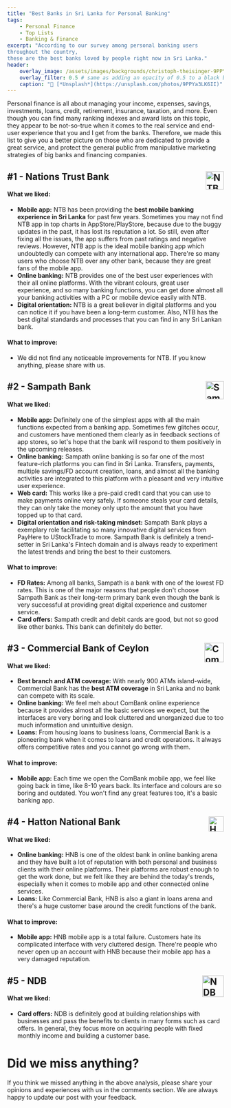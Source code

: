 ```yaml
---
title: "Best Banks in Sri Lanka for Personal Banking"
tags:
    - Personal Finance
    - Top Lists
    - Banking & Finance
excerpt: "According to our survey among personal banking users 
throughout the country, 
these are the best banks loved by people right now in Sri Lanka."
header:
    overlay_image: /assets/images/backgrounds/christoph-theisinger-9PPYa3LK6II-unsplash.jpg
    overlay_filter: 0.5 # same as adding an opacity of 0.5 to a black background
    caption: "📸 [*Unsplash*](https://unsplash.com/photos/9PPYa3LK6II)"
---
```


Personal finance is all about managing your income, expenses, savings, investments, 
loans, credit, retirement, insurance, taxation, and more. Even though you can find many
ranking indexes and award lists on this topic, they appear to be not-so-true when it
comes to the real service and end-user experience that you and I get from the banks.
Therefore, we made this list to give you a better picture on those who are dedicated to 
provide a great service, and protect the general public from manipulative 
marketing strategies of big banks and financing companies. 

## #1 - Nations Trust Bank <a href="default.asp"><img src="https://upload.wikimedia.org/wikipedia/en/d/db/Nations_Trust_Bank_logo.png" alt="NTB Logo" style="width:auto;height:42px;" align="right"></a>

#### What we liked:

- **Mobile app:** NTB has been providing the **best mobile banking experience in Sri Lanka**
for past few years. Sometimes you may not find NTB app in top charts in AppStore/PlayStore, because due to the 
buggy updates in the past, it has lost its reputation a lot. So still, even after
fixing all the issues, the app suffers from past ratings and negative reviews. However, NTB
app is the ideal mobile banking app which undoubtedly can compete with any 
international app. There're so many users who choose NTB over any other bank, because they
are great fans of the mobile app.
- **Online banking:** NTB provides one of the best user experiences with their all online
platforms. With the vibrant colours, great user experience, and so many banking functions, you can
get done almost all your banking activities with a PC or mobile device easily with NTB.
- **Digital orientation:** NTB is a great believer in digital platforms and you can notice it
if you have been a long-term customer. Also, NTB has the best digital standards and processes
that you can find in any Sri Lankan bank.

#### What to improve:

- We did not find any noticeable improvements for NTB. If you know anything, please share with us.

## #2 - Sampath Bank <a href="default.asp"><img src="https://seeklogo.com/images/S/sampath-bank-plc-logo-3B2E87391B-seeklogo.com.png" alt="Sampath Logo" style="width:auto;height:42px;" align="right"></a>

#### What we liked:

- **Mobile app:** Definitely one of the simplest apps with all the main functions expected
from a banking app. Sometimes few glitches occur, and customers have mentioned them clearly as 
in feedback sections of app stores, so let's hope that the bank will respond to them positively in the
upcoming releases.
- **Online banking:** Sampath online banking is so far one of the most feature-rich platforms you can
find in Sri Lanka. Transfers, payments, multiple savings/FD account creation, loans, and
almost all the banking activities are integrated to this platform with a pleasant and very 
intuitive user experience.
- **Web card:** This works like a pre-paid credit card that you can use to make payments online
very safely. If someone steals your card details, they can only take the money only upto the 
amount that you have topped up to that card. 
- **Digital orientation and risk-taking mindset:** Sampath Bank plays a exemplary role facilitating 
so many innovative digital services from PayHere to UStockTrade to more. Sampath Bank is
definitely a trend-setter in Sri Lanka's Fintech domain and is always ready to experiment the 
latest trends and bring the best to their customers. 

#### What to improve:

- **FD Rates:** Among all banks, Sampath is a bank with one of the lowest FD rates. 
This is one of the major 
reasons that people don't choose Sampath Bank as their long-term primary bank even though the bank
is very successful at providing great digital experience and customer service. 
- **Card offers:** Sampath credit and debit cards are good, but not so good like other banks.
This bank can definitely do better.

## #3 - Commercial Bank of Ceylon <a href="default.asp"><img src="https://seeklogo.com/images/C/commercial-bank-logo-9C9098B1B5-seeklogo.com.png" alt="Combank Logo" style="width:auto;height:45px;" align="right"></a>

#### What we liked:

- **Best branch and ATM coverage:** With nearly 900 ATMs island-wide, Commercial Bank has the
**best ATM coverage** in Sri Lanka and no bank can compete with its scale. 
- **Online banking:** We feel meh about ComBank online experience because it provides almost
all the basic services we expect, but the interfaces are very boring and look cluttered 
and unorganized due to too much information and unintuitive design.
- **Loans:** From housing loans to business loans, Commercial Bank is a pioneering bank when
it comes to loans and credit operations. It always offers competitive rates and you cannot go
wrong with them.

#### What to improve:

- **Mobile app:** Each time we open the ComBank mobile app, we feel like going back in time,
like 8-10 years back. Its interface and colours are so boring and outdated. You won't 
find any great features too, it's a basic banking app. 

## #4 - Hatton National Bank <a href="default.asp"><img src="https://cdn.cse.lk/cmt/upload_logo/373_1416824511.jpeg" alt="HNB Logo" style="width:auto;height:35px;" align="right"></a>

#### What we liked:

- **Online banking:** HNB is one of the oldest bank in online banking arena and they have built a lot of
reputation with both personal and business clients with their online platforms. Their platforms are robust enough
to get the work done, but we felt like they are behind the today's trends, especially when it comes to mobile app
and other connected online services.
- **Loans:** Like Commercial Bank, HNB is also a giant in loans arena and there's a huge customer base
around the credit functions of the bank.

#### What to improve:

- **Mobile app:** HNB mobile app is a total failure. Customers hate its complicated interface with 
very cluttered design. There're people who never open up an account with HNB because their mobile
app has a very damaged reputation. 

## #5 - NDB <a href="default.asp"><img src="http://thesundayreader.lk/wp-content/uploads/2019/08/Aug-12-NDB-empowers-entrepreneurs-through-Business-Banking.png" alt="NDB Logo" style="width:auto;height:50px;" align="right"></a>

#### What we liked:

- **Card offers:** NDB is definitely good at building relationships with businesses and pass the benefits
to clients in many forms such as card offers. In general, they focus more on acquiring people with fixed monthly
income and building a customer base. 
 
 
# Did we miss anything?

If you think we missed anything in the above analysis, please share your opinions and experiences with us in
the comments section. We are always happy to update our post with your feedback.
